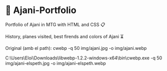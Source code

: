 # :lion: Ajani-Portfolio

Portfolio of Ajani in MTG with HTML and CSS :clipboard:

History, planes visited, best firends and colors of Ajani :hourglass_flowing_sand:

Original (amb el path): cwebp -q 50 img/ajani.jpg -o img/ajani.webp

C:\Users\Eloi\Downloads\libwebp-1.2.2-windows-x64\bin\cwebp.exe -q 50 img/ajani-elspeth.jpg -o img/ajani-elspeth.webp
